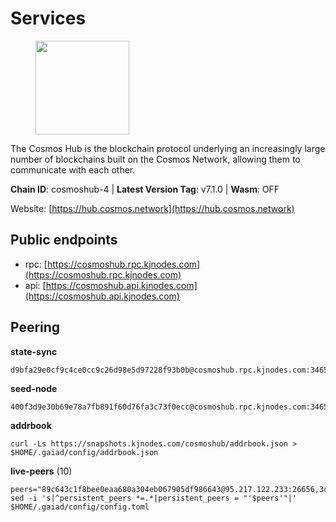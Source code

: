 # Services

<figure><img src="https://raw.githubusercontent.com/kj89/testnet_manuals/main/pingpub/logos/cosmoshub.png" width="150" alt=""><figcaption></figcaption></figure>

The Cosmos Hub is the blockchain protocol underlying an  increasingly large number of blockchains built on the  Cosmos Network, allowing them to communicate with each other.

**Chain ID**: cosmoshub-4 | **Latest Version Tag**: v7.1.0 | **Wasm**: OFF

Website: [https://hub.cosmos.network](https://hub.cosmos.network)


## Public endpoints

* rpc: [https://cosmoshub.rpc.kjnodes.com](https://cosmoshub.rpc.kjnodes.com)
* api: [https://cosmoshub.api.kjnodes.com](https://cosmoshub.api.kjnodes.com)

## Peering

**state-sync**

```
d9bfa29e0cf9c4ce0cc9c26d98e5d97228f93b0b@cosmoshub.rpc.kjnodes.com:34656
```

**seed-node**

```
400f3d9e30b69e78a7fb891f60d76fa3c73f0ecc@cosmoshub.rpc.kjnodes.com:34659
```

**addrbook**
```
curl -Ls https://snapshots.kjnodes.com/cosmoshub/addrbook.json > $HOME/.gaiad/config/addrbook.json
```

**live-peers** (10)
```
peers="89c643c1f8bee0eaa680a304eb067905df986643@95.217.122.233:26656,3c7cad4154967a294b3ba1cc752e40e8779640ad@84.201.128.115:26656,dd53fa5cfb6a604feb80860d47506d0dd84baa12@142.132.210.234:26656,8dc4fd0007c74bdf4b7ee1e5a3ab68161cc8f845@142.132.208.213:26656,f76c4c9529afcf1f1e8334e39e3aed5771e33bef@144.91.127.3:26676,1ce6b62ec8233f91d4383026dcd6e6f85da4de67@147.135.39.188:26656,915a5d104236764e33d5f7fd8d6c946e66766723@34.74.124.82:26656,213857e741833d17275ea559bb2d0342398cec99@35.245.206.45:26656,0848802b3a558aa18ba25ba3fbe6aea3486241a1@23.88.72.109:26696,d9bfa29e0cf9c4ce0cc9c26d98e5d97228f93b0b@144.76.163.233:34656"
sed -i 's|^persistent_peers *=.*|persistent_peers = "'$peers'"|' $HOME/.gaiad/config/config.toml
```
